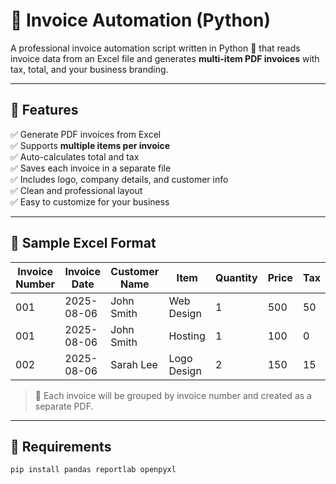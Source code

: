 # 📄 Invoice Automation (Python)

A professional invoice automation script written in Python 🐍 that reads invoice data from an Excel file and generates **multi-item PDF invoices** with tax, total, and your business branding.

---

## 🚀 Features

✅ Generate PDF invoices from Excel  
✅ Supports **multiple items per invoice**  
✅ Auto-calculates total and tax  
✅ Saves each invoice in a separate file  
✅ Includes logo, company details, and customer info  
✅ Clean and professional layout  
✅ Easy to customize for your business

---

## 📁 Sample Excel Format

| Invoice Number | Invoice Date | Customer Name | Item         | Quantity | Price | Tax |
|----------------|--------------|----------------|--------------|----------|-------|-----|
| 001            | 2025-08-06   | John Smith     | Web Design   | 1        | 500   | 50  |
| 001            | 2025-08-06   | John Smith     | Hosting      | 1        | 100   | 0   |
| 002            | 2025-08-06   | Sarah Lee      | Logo Design  | 2        | 150   | 15  |

> 📂 Each invoice will be grouped by invoice number and created as a separate PDF.

---

## 🧰 Requirements

```bash
pip install pandas reportlab openpyxl
